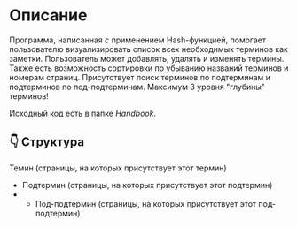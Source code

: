 # Описание
Программа, написанная с применением Hash-функцией, помогает пользователю визуализировать список всех необходимых терминов как заметки. Пользователь может добавлять, удалять и изменять термины. Также есть возможность сортировки по убыванию названий терминов и номерам страниц. Присутствует поиск терминов по подтерминам и подтерминов по под-подтерминам. Максимум 3 уровня "глубины" терминов!

Исходный код есть в папке *Handbook*.

## 👇 Структура
Темин (страницы, на которых присутствует этот термин)
- Подтермин (страницы, на которых присутствует этот подтермин)
- - Под-подтермин (страницы, на которых присутствует этот под-подтермин)
